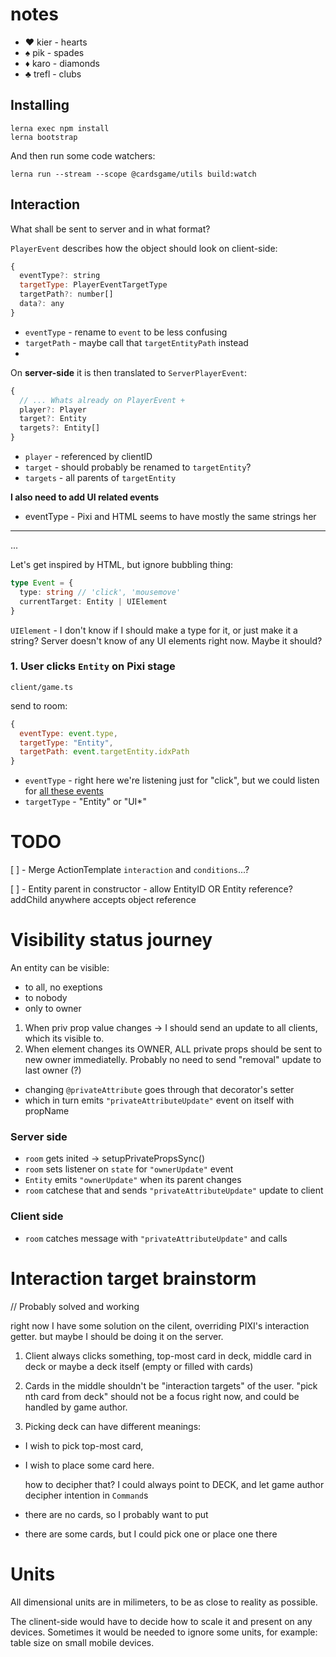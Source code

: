 # notes

- ♥ kier - hearts
- ♠ pik - spades
- ♦ karo - diamonds
- ♣ trefl - clubs

## Installing

```
lerna exec npm install
lerna bootstrap
```

And then run some code watchers:

```
lerna run --stream --scope @cardsgame/utils build:watch
```

## Interaction

What shall be sent to server and in what format?

`PlayerEvent` describes how the object should look on client-side:

```js
{
  eventType?: string
  targetType: PlayerEventTargetType
  targetPath?: number[]
  data?: any
}
```

- `eventType` - rename to `event` to be less confusing
- `targetPath` - maybe call that `targetEntityPath` instead
-

On **server-side** it is then translated to `ServerPlayerEvent`:

```js
{
  // ... Whats already on PlayerEvent +
  player?: Player
  target?: Entity
  targets?: Entity[]
}
```

- `player` - referenced by clientID
- `target` - should probably be renamed to `targetEntity`?
- `targets` - all parents of `targetEntity`

**I also need to add UI related events**

- eventType - Pixi and HTML seems to have mostly the same strings her

---

...

Let's get inspired by HTML, but ignore bubbling thing:

```typescript
type Event = {
  type: string // 'click', 'mousemove'
  currentTarget: Entity | UIElement
}
```

`UIElement` - I don't know if I should make a type for it, or just make it a string? Server doesn't know of any UI elements right now. Maybe it should?

### 1. User clicks `Entity` on Pixi stage

`client/game.ts`

send to room:

```js
{
  eventType: event.type,
  targetType: "Entity",
  targetPath: event.targetEntity.idxPath
}
```

- `eventType` - right here we're listening just for "click", but we could listen for [all these events](http://pixijs.download/release/docs/PIXI.DisplayObject.html#event:added)
- `targetType` - "Entity" or "UI\*"

# TODO

[ ] - Merge ActionTemplate `interaction` and `conditions`...?

[ ] - Entity parent in constructor - allow EntityID OR Entity reference? addChild anywhere accepts object reference

# Visibility status journey

An entity can be visible:

- to all, no exeptions
- to nobody
- only to owner

1. When priv prop value changes -> I should send an update to all clients, which its visible to.
2. When element changes its OWNER, ALL private props should be sent to new owner immediatelly. Probably no need to send "removal" update to last owner (?)

- changing `@privateAttribute` goes through that decorator's setter
- which in turn emits `"privateAttributeUpdate"` event on itself with propName

### Server side

- `room` gets inited -> setupPrivatePropsSync()
- `room` sets listener on `state` for `"ownerUpdate"` event
- `Entity` emits `"ownerUpdate"` when its parent changes
- `room` catchese that and sends `"privateAttributeUpdate"` update to client

### Client side

- `room` catches message with `"privateAttributeUpdate"` and calls

# Interaction target brainstorm

// Probably solved and working

right now I have some solution on the cilent, overriding PIXI's interaction getter.
but maybe I should be doing it on the server.

1. Client always clicks something, top-most card in deck, middle card in deck or maybe a deck itself (empty or filled with cards)

2. Cards in the middle shouldn't be "interaction targets" of the user. "pick nth card from deck" should not be a focus right now, and could be handled by game author.

3. Picking deck can have different meanings:

- I wish to pick top-most card,
- I wish to place some card here.

  how to decipher that? I could always point to DECK, and let game author decipher intention in `Command`s

- there are no cards, so I probably want to put
- there are some cards, but I could pick one or place one there

# Units

All dimensional units are in milimeters, to be as close to reality as possible.

The clinent-side would have to decide how to scale it and present on any devices. Sometimes it would be needed to ignore some units, for example: table size on small mobile devices.
